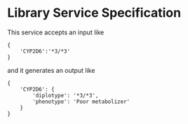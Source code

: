 # Library Service Specification 
This service accepts an input like

```
{
    'CYP2D6':'*3/*3'
}
```

 and it generates an output like

```
{
    'CYP2D6': {
        'diplotype': '*3/*3', 
        'phenotype': 'Poor metabolizer'
    }
}
```
